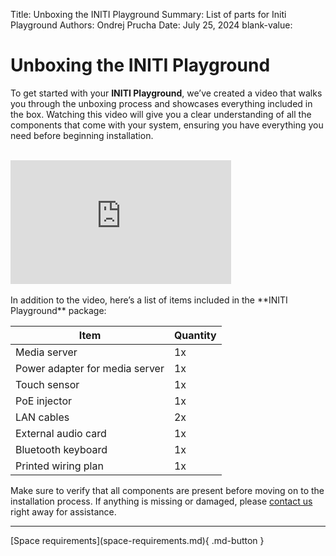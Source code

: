 Title:   Unboxing the INITI Playground
Summary: List of parts for Initi Playground
Authors: Ondrej Prucha
Date:    July 25, 2024
blank-value:

# Unboxing the INITI Playground

To get started with your **INITI Playground**, we’ve created a video that walks you through the unboxing process and showcases everything included in the box. Watching this video will give you a clear understanding of all the components that come with your system, ensuring you have everything you need before beginning installation.

<br />
<div style='width: 70%' class="center" markdown>
<div style="padding:56.25% 0 0 0;position:relative;">
<iframe src="https://player.vimeo.com/video/996655227?h=3d920869c5&amp;badge=0&amp;autopause=0&amp;player_id=0&amp;app_id=58479" frameborder="0" allow="autoplay; fullscreen; picture-in-picture; clipboard-write" style="position:absolute;top:0;left:0;width:100%;height:100%;" title="INITI Playground - Gaming console, UNBOXING"></iframe></div>
<script src="https://player.vimeo.com/api/player.js"></script>
</div>

<br />
In addition to the video, here’s a list of items included in the **INITI Playground** package:


<div class="center" markdown>

| Item                                  |    Quantity                                               |
| --------------------------------- | ------------------------------------------------- |
| Media server | 1x  |
| Power adapter for media server | 1x  |
| Touch sensor | 1x  |
| PoE injector | 1x  |
| LAN cables | 2x  |
| External audio card | 1x  |
| Bluetooth keyboard | 1x  |
| Printed wiring plan | 1x  |

</div>


Make sure to verify that all components are present before moving on to the installation process. If anything is missing or damaged, please [contact us](../help/contact.md) right away for assistance.


----


<div class="center" markdown>
[Space requirements](space-requirements.md){ .md-button }
</div>

<br />
